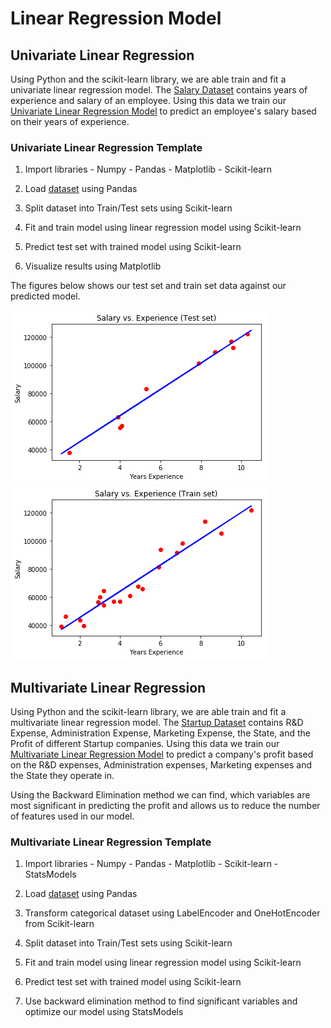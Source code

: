 # Linear Regression Model

## Univariate Linear Regression

Using Python and the scikit-learn library, we are able train and fit a univariate linear regression model.
The [Salary Dataset](./Salary_Data.csv) contains years of experience and salary of an employee.
Using this data we train our [Univariate Linear Regression Model](./univariate.py) to predict an employee's salary based on their years of experience.

### Univariate Linear Regression Template

  1. Import libraries
    - Numpy
    - Pandas
    - Matplotlib
    - Scikit-learn

  2. Load [dataset](./Salary_Data.csv) using Pandas

  3. Split dataset into Train/Test sets using Scikit-learn

  4. Fit and train model using linear regression model using Scikit-learn

  5. Predict test set with trained model using Scikit-learn

  6. Visualize results using Matplotlib

The figures below shows our test set and train set data against our predicted model.

![Test Set](./test-set.png)
![Train Set](./train-set.png)

## Multivariate Linear Regression

Using Python and the scikit-learn library, we are able train and fit a multivariate linear regression model. The [Startup Dataset](./50_Startups.csv) contains R&D Expense, Administration Expense, Marketing Expense, the State, and the Profit of different Startup companies.
Using this data we train our [Multivariate Linear Regression Model](./multivariate.py) to predict a company's profit based on the R&D expenses, Administration expenses, Marketing expenses and the State they operate in.

Using the Backward Elimination method we can find, which variables are most significant in predicting the profit and allows us to reduce the number of features used in our model.

### Multivariate Linear Regression Template

  1. Import libraries
    - Numpy
    - Pandas
    - Matplotlib
    - Scikit-learn
    - StatsModels

  2. Load [dataset](./50_Startups.csv) using Pandas

  3. Transform categorical dataset using LabelEncoder and OneHotEncoder from Scikit-learn

  4. Split dataset into Train/Test sets using Scikit-learn

  5. Fit and train model using linear regression model using Scikit-learn

  6. Predict test set with trained model using Scikit-learn

  7. Use backward elimination method to find significant variables and optimize our model using StatsModels
